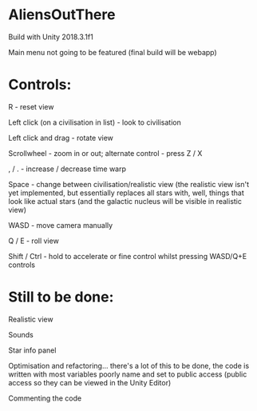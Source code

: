 # AliensOutThere

Build with Unity 2018.3.1f1

Main menu not going to be featured (final build will be webapp)



# Controls:

R - reset view

Left click (on a civilisation in list) - look to civilisation

Left click and drag - rotate view

Scrollwheel - zoom in or out; alternate control - press Z / X

, / . - increase / decrease time warp

Space - change between civilisation/realistic view (the realistic view isn't yet implemented, but essentially replaces all stars with, well, things that look like actual stars (and the galactic nucleus will be visible in realistic view)

WASD - move camera manually

Q / E - roll view

Shift / Ctrl - hold to accelerate or fine control whilst pressing WASD/Q+E controls

# Still to be done:

Realistic view

Sounds

Star info panel

Optimisation and refactoring... there's a lot of this to be done, the code is written with most variables poorly name and set to public access (public access so they can be viewed in the Unity Editor)

Commenting the code


